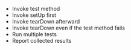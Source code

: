 - Invoke test method 
- Invoke setUp first
- Invoke tearDown afterward
- Invoke tearDown even if the test method fails
- Run multiple tests
- Report collected results